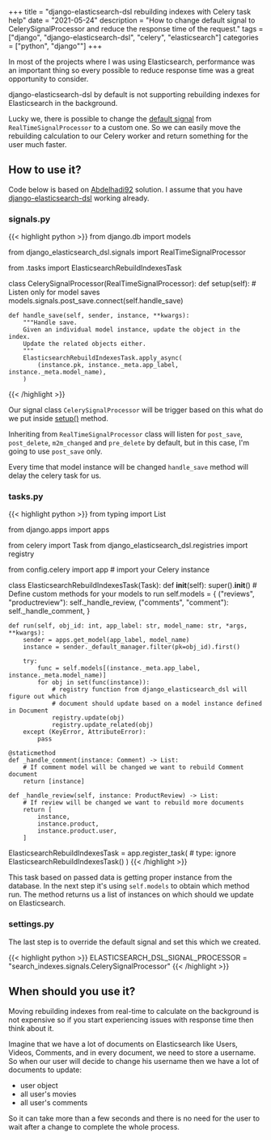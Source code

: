 +++
title = "django-elasticsearch-dsl rebuilding indexes with Celery task help"
date = "2021-05-24"
description = "How to change default signal to CelerySignalProcessor and reduce the response time of the request."
tags = ["django", "django-elasticsearch-dsl", "celery", "elasticsearch"]
categories = ["python", "django""]
+++

In most of the projects where I was using Elasticsearch, performance was an important thing so every possible to reduce response time was a great opportunity to consider.

django-elasticsearch-dsl by default is not supporting rebuilding indexes for Elasticsearch in the background.

Lucky we, there is possible to change the [default signal](https://django-elasticsearch-dsl.readthedocs.io/en/latest/settings.html#elasticsearch-dsl-signal-processor) from `RealTimeSignalProcessor` to a custom one. So we can easily move the rebuilding calculation to our Celery worker and return something for the user much faster.

## How to use it?

Code below is based on [Abdelhadi92](https://github.com/Abdelhadi92/django-elasticsearch-dsl-celery/blob/master/django_elasticsearch_dsl_celery/__init__.py) solution.
I assume that you have [django-elasticsearch-dsl](https://django-elasticsearch-dsl.readthedocs.io/en/latest/quickstart.html) working already.

### **signals.py**

{{< highlight python >}}
from django.db import models

from django_elasticsearch_dsl.signals import RealTimeSignalProcessor

from .tasks import ElasticsearchRebuildIndexesTask


class CelerySignalProcessor(RealTimeSignalProcessor):
    def setup(self):
        # Listen only for model saves
        models.signals.post_save.connect(self.handle_save)

    def handle_save(self, sender, instance, **kwargs):
        """Handle save.
        Given an individual model instance, update the object in the index.
        Update the related objects either.
        """
        ElasticsearchRebuildIndexesTask.apply_async(
            (instance.pk, instance._meta.app_label, instance._meta.model_name),
        )
{{< /highlight >}}

Our signal class `CelerySignalProcessor` will be trigger based on this what do we put 
inside [setup()](https://github.com/django-es/django-elasticsearch-dsl/blob/540ed3580d97c7cb6d2eb0fc52ae1c9485c97b15/django_elasticsearch_dsl/signals.py#L82) method.

Inheriting from `RealTimeSignalProcessor` class will listen for `post_save`, `post_delete`, `m2m_changed` and `pre_delete` by default,
but in this case, I'm going to use `post_save` only.

Every time that model instance will be changed `handle_save` method will delay the celery task for us.

### **tasks.py**

{{< highlight python >}}
from typing import List

from django.apps import apps

from celery import Task
from django_elasticsearch_dsl.registries import registry

from config.celery import app  # import your Celery instance


class ElasticsearchRebuildIndexesTask(Task):
    def __init__(self):
        super().__init__()
        # Define custom methods for your models to run
        self.models = {
            ("reviews", "productreview"): self._handle_review,
            ("comments", "comment"): self._handle_comment,
        }

    def run(self, obj_id: int, app_label: str, model_name: str, *args, **kwargs):
        sender = apps.get_model(app_label, model_name)
        instance = sender._default_manager.filter(pk=obj_id).first()

        try:
            func = self.models[(instance._meta.app_label, instance._meta.model_name)]
            for obj in set(func(instance)):
                # registry function from django_elasticsearch_dsl will figure out which 
                # document should update based on a model instance defined in Document
                registry.update(obj)
                registry.update_related(obj)
        except (KeyError, AttributeError):
            pass

    @staticmethod
    def _handle_comment(instance: Comment) -> List:
        # If comment model will be changed we want to rebuild Comment document
        return [instance]

    def _handle_review(self, instance: ProductReview) -> List:
        # If review will be changed we want to rebuild more documents
        return [
            instance,
            instance.product,
            instance.product.user,
        ]


ElasticsearchRebuildIndexesTask = app.register_task(  # type: ignore
    ElasticsearchRebuildIndexesTask()
)
{{< /highlight >}}

This task based on passed data is getting proper instance from the database. 
In the next step it's using `self.models` to obtain which method run. 
The method returns us a list of instances on which should we update on Elasticsearch.

### **settings.py**

The last step is to override the default signal and set this which we created.

{{< highlight python >}}
ELASTICSEARCH_DSL_SIGNAL_PROCESSOR = "search_indexes.signals.CelerySignalProcessor"
{{< /highlight >}}

## When should you use it?
Moving rebuilding indexes from real-time to calculate on the background is not expensive so if you start experiencing issues with response time then think about it.

Imagine that we have a lot of documents on Elasticsearch like Users, Videos, Comments, and in every document, we need to store a username. So when our user will decide to change his username then we have a lot of documents to update:
- user object
- all user's movies
- all user's comments

So it can take more than a few seconds and there is no need for the user to wait after a change to complete the whole process. 
